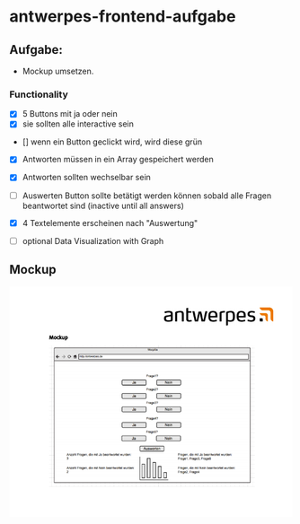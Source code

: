 # antwerpes-frontend-aufgabe

## Aufgabe: 

 - Mockup umsetzen.
 ### Functionality 
  - [X] 5 Buttons mit ja oder nein 
  - [X] sie sollten alle interactive sein 
  - [] wenn ein Button geclickt wird, wird diese grün
  - [X] Antworten müssen in ein Array gespeichert werden
  - [X] Antworten sollten wechselbar sein
  - [ ] Auswerten Button sollte betätigt werden können sobald alle Fragen beantwortet sind (inactive until all answers)
  - [X] 4 Textelemente erscheinen nach "Auswertung"
  - [ ] optional Data Visualization with Graph
    

## Mockup

![](https://github.com/cd-Roid/antwerpes-frontend-aufgabe/blob/main/antwerpes-mockup.PNG?raw=true)
